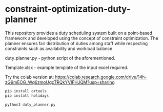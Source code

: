 # constraint-optimization-duty-planner

This repository provides a duty scheduling system built on a point-based framework and developed using the concept of constraint optimization.
The planner ensures fair distribution of duties among staff while respecting constraints such as availability and workload balance.

duty_planner.py - python script of the aforementioned. 

Template.xlsx - example template of the input excel required. 

Try the colab version at: https://colab.research.google.com/drive/14h-zG9mEOG_Wq6zmoUgcTRQkYVIFHJQM?usp=sharing

```bash
pip install ortools
pip install holidays
```

```bash
python3 duty_planner.py
```
